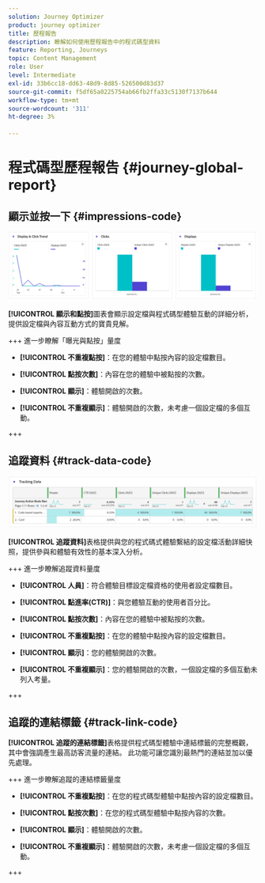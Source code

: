 ```yaml
---
solution: Journey Optimizer
product: journey optimizer
title: 歷程報告
description: 瞭解如何使用歷程報告中的程式碼型資料
feature: Reporting, Journeys
topic: Content Management
role: User
level: Intermediate
exl-id: 33b6cc18-dd63-48d9-8d85-526500d83d37
source-git-commit: f5df65a0225754ab66fb2ffa33c5130f7137b644
workflow-type: tm+mt
source-wordcount: '311'
ht-degree: 3%

---
```


# 程式碼型歷程報告 {#journey-global-report}

## 顯示並按一下 {#impressions-code}

![](assets/code-based-display.png)

**[!UICONTROL 顯示和點按]**&#x200B;圖表會顯示設定檔與程式碼型體驗互動的詳細分析，提供設定檔與內容互動方式的寶貴見解。

+++ 進一步瞭解「曝光與點按」量度

* **[!UICONTROL 不重複點按]**：在您的體驗中點按內容的設定檔數目。

* **[!UICONTROL 點按次數]**：內容在您的體驗中被點按的次數。

* **[!UICONTROL 顯示]**：體驗開啟的次數。

* **[!UICONTROL 不重複顯示]**：體驗開啟的次數，未考慮一個設定檔的多個互動。

+++

## 追蹤資料 {#track-data-code}

![](assets/code-based-tracking-data.png)

**[!UICONTROL 追蹤資料]**&#x200B;表格提供與您的程式碼式體驗繫結的設定檔活動詳細快照，提供參與和體驗有效性的基本深入分析。

+++ 進一步瞭解追蹤資料量度

* **[!UICONTROL 人員]**：符合體驗目標設定檔資格的使用者設定檔數目。

* **[!UICONTROL 點進率(CTR)]**：與您體驗互動的使用者百分比。

* **[!UICONTROL 點按次數]**：內容在您的體驗中被點按的次數。

* **[!UICONTROL 不重複點按]**：在您的體驗中點按內容的設定檔數目。

* **[!UICONTROL 顯示]**：您的體驗開啟的次數。

* **[!UICONTROL 不重複顯示]**：您的體驗開啟的次數，一個設定檔的多個互動未列入考量。

+++

## 追蹤的連結標籤 {#track-link-code}

**[!UICONTROL 追蹤的連結標籤]**&#x200B;表格提供程式碼型體驗中連結標籤的完整概觀，其中會強調產生最高訪客流量的連結。 此功能可讓您識別最熱門的連結並加以優先處理。

+++ 進一步瞭解追蹤的連結標籤量度

* **[!UICONTROL 不重複點按]**：在您的程式碼型體驗中點按內容的設定檔數目。

* **[!UICONTROL 點按次數]**：在您的程式碼型體驗中點按內容的次數。

* **[!UICONTROL 顯示]**：體驗開啟的次數。

* **[!UICONTROL 不重複顯示]**：體驗開啟的次數，未考慮一個設定檔的多個互動。

+++
